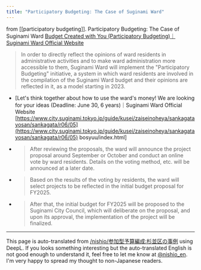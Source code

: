 ```yaml
---
title: "Participatory Budgeting: The Case of Suginami Ward"
---
```


from [[participatory budgeting]].
Participatory Budgeting: The Case of Suginami Ward
[Budget Created with You (Participatory Budgeting)｜Suginami Ward Official Website](https://www.city.suginami.tokyo.jp/guide/kusei/zaiseinoheya/sankagatayosan/index.html)
> In order to directly reflect the opinions of ward residents in administrative activities and to make ward administration more accessible to them, Suginami Ward will implement the "Participatory Budgeting" initiative, a system in which ward residents are involved in the compilation of the Suginami Ward budget and their opinions are reflected in it, as a model starting in 2023.
- [Let's think together about how to use the ward's money! We are looking for your ideas (Deadline: June 30, 6 years)｜Suginami Ward Official Website [https://www.city.suginami.tokyo.jp/guide/kusei/zaiseinoheya/sankagatayosan/sankagata/r06/05](https://www.city.suginami.tokyo.jp/guide/kusei/zaiseinoheya/sankagatayosan/sankagata/r06/05) bosyuu/index.html]
- > After reviewing the proposals, the ward will announce the project proposal around September or October and conduct an online vote by ward residents. Details on the voting method, etc. will be announced at a later date.
- > Based on the results of the voting by residents, the ward will select projects to be reflected in the initial budget proposal for FY2025.
- > After that, the initial budget for FY2025 will be proposed to the Suginami City Council, which will deliberate on the proposal, and upon its approval, the implementation of the project will be finalized.


---
This page is auto-translated from [/nishio/参加型予算編成:杉並区の事例](https://scrapbox.io/nishio/参加型予算編成:杉並区の事例) using DeepL. If you looks something interesting but the auto-translated English is not good enough to understand it, feel free to let me know at [@nishio_en](https://twitter.com/nishio_en). I'm very happy to spread my thought to non-Japanese readers.